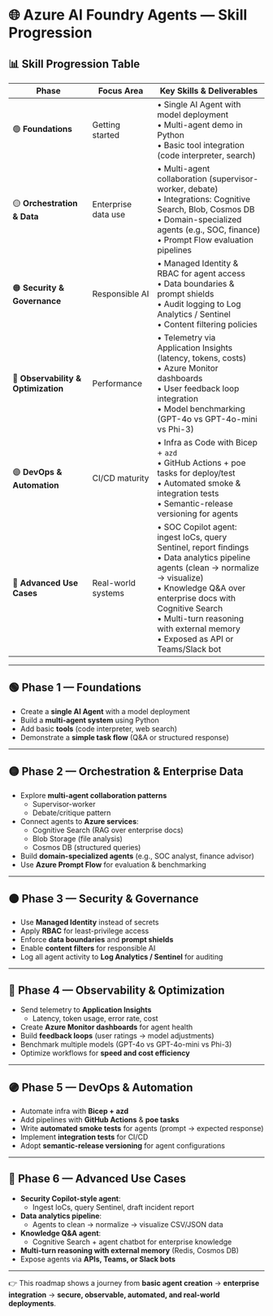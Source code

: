 # 🌐 Azure AI Foundry Agents — Skill Progression

## 📊 Skill Progression Table

| Phase | Focus Area | Key Skills & Deliverables |
|-------|------------|---------------------------|
| 🟢 **Foundations** | Getting started | • Single AI Agent with model deployment  <br>• Multi-agent demo in Python  <br>• Basic tool integration (code interpreter, search) |
| 🟡 **Orchestration & Data** | Enterprise data use | • Multi-agent collaboration (supervisor-worker, debate) <br>• Integrations: Cognitive Search, Blob, Cosmos DB <br>• Domain-specialized agents (e.g., SOC, finance) <br>• Prompt Flow evaluation pipelines |
| 🟠 **Security & Governance** | Responsible AI | • Managed Identity & RBAC for agent access <br>• Data boundaries & prompt shields <br>• Audit logging to Log Analytics / Sentinel <br>• Content filtering policies |
| 🔵 **Observability & Optimization** | Performance | • Telemetry via Application Insights (latency, tokens, costs) <br>• Azure Monitor dashboards <br>• User feedback loop integration <br>• Model benchmarking (GPT-4o vs GPT-4o-mini vs Phi-3) |
| 🟣 **DevOps & Automation** | CI/CD maturity | • Infra as Code with Bicep + `azd` <br>• GitHub Actions + poe tasks for deploy/test <br>• Automated smoke & integration tests <br>• Semantic-release versioning for agents |
| 🔴 **Advanced Use Cases** | Real-world systems | • SOC Copilot agent: ingest IoCs, query Sentinel, report findings <br>• Data analytics pipeline agents (clean → normalize → visualize) <br>• Knowledge Q&A over enterprise docs with Cognitive Search <br>• Multi-turn reasoning with external memory <br>• Exposed as API or Teams/Slack bot |

---

## 🟢 Phase 1 — Foundations
- Create a **single AI Agent** with a model deployment  
- Build a **multi-agent system** using Python  
- Add basic **tools** (code interpreter, web search)  
- Demonstrate a **simple task flow** (Q&A or structured response)  

---

## 🟡 Phase 2 — Orchestration & Enterprise Data
- Explore **multi-agent collaboration patterns**  
  - Supervisor-worker  
  - Debate/critique pattern  
- Connect agents to **Azure services**:  
  - Cognitive Search (RAG over enterprise docs)  
  - Blob Storage (file analysis)  
  - Cosmos DB (structured queries)  
- Build **domain-specialized agents** (e.g., SOC analyst, finance advisor)  
- Use **Azure Prompt Flow** for evaluation & benchmarking  

---

## 🟠 Phase 3 — Security & Governance
- Use **Managed Identity** instead of secrets  
- Apply **RBAC** for least-privilege access  
- Enforce **data boundaries** and **prompt shields**  
- Enable **content filters** for responsible AI  
- Log all agent activity to **Log Analytics / Sentinel** for auditing  

---

## 🔵 Phase 4 — Observability & Optimization
- Send telemetry to **Application Insights**  
  - Latency, token usage, error rate, cost  
- Create **Azure Monitor dashboards** for agent health  
- Build **feedback loops** (user ratings → model adjustments)  
- Benchmark multiple models (GPT-4o vs GPT-4o-mini vs Phi-3)  
- Optimize workflows for **speed and cost efficiency**  

---

## 🟣 Phase 5 — DevOps & Automation
- Automate infra with **Bicep + azd**  
- Add pipelines with **GitHub Actions** & **poe tasks**  
- Write **automated smoke tests** for agents (prompt → expected response)  
- Implement **integration tests** for CI/CD  
- Adopt **semantic-release versioning** for agent configurations  

---

## 🔴 Phase 6 — Advanced Use Cases
- **Security Copilot-style agent**:  
  - Ingest IoCs, query Sentinel, draft incident report  
- **Data analytics pipeline**:  
  - Agents to clean → normalize → visualize CSV/JSON data  
- **Knowledge Q&A agent**:  
  - Cognitive Search + agent chatbot for enterprise knowledge  
- **Multi-turn reasoning with external memory** (Redis, Cosmos DB)  
- Expose agents via **APIs, Teams, or Slack bots**  

---

👉 This roadmap shows a journey from **basic agent creation** → **enterprise integration** → **secure, observable, automated, and real-world deployments**.
